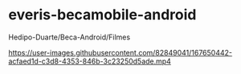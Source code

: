 # everis-becamobile-android
Hedipo-Duarte/Beca-Android/Filmes


https://user-images.githubusercontent.com/82849041/167650442-acfaed1d-c3d8-4353-846b-3c23250d5ade.mp4

